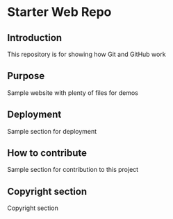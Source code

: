 # Starter Web Repo

## Introduction

This repository is for showing how Git and GitHub work

## Purpose

Sample website with plenty of files for demos

## Deployment
Sample section for deployment


## How to contribute
Sample section for contribution to this project

## Copyright section
Copyright section
